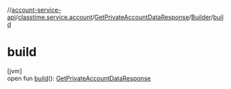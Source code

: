 //[account-service-api](../../../../index.md)/[classtime.service.account](../../index.md)/[GetPrivateAccountDataResponse](../index.md)/[Builder](index.md)/[build](build.md)

# build

[jvm]\
open fun [build](build.md)(): [GetPrivateAccountDataResponse](../index.md)
